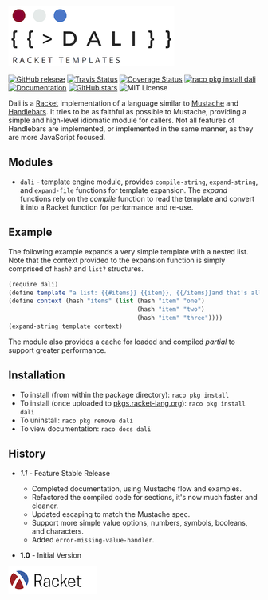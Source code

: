 ![Dali Template Engine](https://raw.githubusercontent.com/johnstonskj/dali/master/scribblings/dali-logo-master.png)

[![GitHub release](https://img.shields.io/github/release/johnstonskj/dali.svg?style=flat-square)](https://github.com/johnstonskj/dali/releases)
[![Travis Status](https://travis-ci.org/johnstonskj/dali.svg)](https://www.travis-ci.org/johnstonskj/dali)
[![Coverage Status](https://coveralls.io/repos/github/johnstonskj/dali/badge.svg?branch=master)](https://coveralls.io/github/johnstonskj/dali?branch=master)
[![raco pkg install dali](https://img.shields.io/badge/raco%20pkg%20install-dali-blue.svg)](http://pkgs.racket-lang.org/package/dali)
[![Documentation](https://img.shields.io/badge/raco%20docs-dali-blue.svg)](http://docs.racket-lang.org/dali/index.html)
[![GitHub stars](https://img.shields.io/github/stars/johnstonskj/dali.svg)](https://github.com/johnstonskj/dali/stargazers)
![MIT License](https://img.shields.io/badge/license-MIT-118811.svg)

Dali is a [Racket](https://racket-lang.org/) implementation of a language similar to [Mustache](https://mustache.github.io/) and [Handlebars](https://handlebarsjs.com/). It tries to be as faithful as possible to Mustache, providing a simple and high-level idiomatic module for callers. Not all features of Handlebars are implemented, or implemented in the same manner, as they are more JavaScript focused.

## Modules

* `dali` - template engine module, provides `compile-string`, `expand-string`, and `expand-file` functions for template expansion. The *expand* functions rely on the *compile* function to read the template and convert it into a Racket function for performance and re-use.

## Example

The following example expands a very simple template with a nested list. Note that the context provided to the expansion function is simply comprised of `hash?` and `list?` structures.

```scheme
(require dali)
(define template "a list: {{#items}} {{item}}, {{/items}}and that's all")
(define context (hash "items" (list (hash "item" "one")
                                    (hash "item" "two")
                                    (hash "item" "three"))))
(expand-string template context)
```

The module also provides a cache for loaded and compiled *partial* to support greater performance.

## Installation

* To install (from within the package directory): `raco pkg install`
* To install (once uploaded to [pkgs.racket-lang.org](https://pkgs.racket-lang.org/)): `raco pkg install dali`
* To uninstall: `raco pkg remove dali`
* To view documentation: `raco docs dali`

## History

* *1.1* - Feature Stable Release
  * Completed documentation, using Mustache flow and examples.
  * Refactored the compiled code for sections, it's now much faster and cleaner.
  * Updated escaping to match the Mustache spec.
  * Support more simple value options, numbers, symbols, booleans, and characters.
  * Added `error-missing-value-handler`.

* **1.0** - Initial Version

[![Racket Language](https://raw.githubusercontent.com/johnstonskj/racket-scaffold/master/scaffold/plank-files/racket-lang.png)](https://racket-lang.org/)
